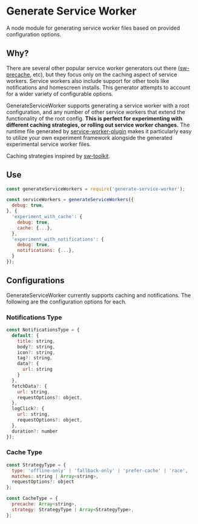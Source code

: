 Generate Service Worker
=========================
A node module for generating service worker files based on provided configuration options.

## Why?
There are several other popular service worker generators out there ([sw-precache](https://github.com/GoogleChrome/sw-precache), etc), but they focus only on the caching aspect of service workers. Service workers also include support for other tools like notifications and homescreen installs. This generator attempts to account for a wider variety of configurable options.

GenerateServiceWorker supports generating a service worker with a root configuration, and any number of other service workers that extend the functionality of the root config. **This is perfect for experimenting with different caching strategies, or rolling out service worker changes.** The runtime file generated by [service-worker-plugin](https://github.com/pinterest/pwa/tree/master/packages/service-worker-plugin) makes it particularly easy to utilize your own experiment framework alongside the generated experimental service worker files.

Caching strategies inspired by [sw-toolkit](https://github.com/GoogleChrome/sw-toolbox).

## Use

```js
const generateServiceWorkers = require('generate-service-worker');

const serviceWorkers = generateServiceWorkers({
  debug: true,
}, {
  'experiment_with_cache': {
    debug: true,
    cache: {...},
  },
  'experiment_with_notifications': {
    debug: true,
    notifications: {...},
  }
});
```

## Configurations
GenerateServiceWorker currently supports caching and notifications. The following are the configuration options for each.

### Notifications Type
```js
const NotificationsType = {
  default: {
    title: string,
    body?: string,
    icon?: string,
    tag?: string,
    data?: {
      url: string
    }
  },
  fetchData?: {
    url: string,
    requestOptions?: object,
  },
  logClick?: {
    url: string,
    requestOptions?: object,
  },
  duration?: number
});

```

### Cache Type
```js
const StrategyType = {
  type: 'offline-only' | 'fallback-only' | 'prefer-cache' | 'race',
  matches: string | Array<string>,
  requestOptions?: object
};

const CacheType = {
  precache: Array<string>,
  strategy: StrategyType | Array<StrategyType>,
};
```
